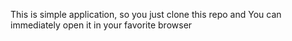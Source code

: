 This is simple application, so you just clone this repo and You can immediately open it in your favorite browser

